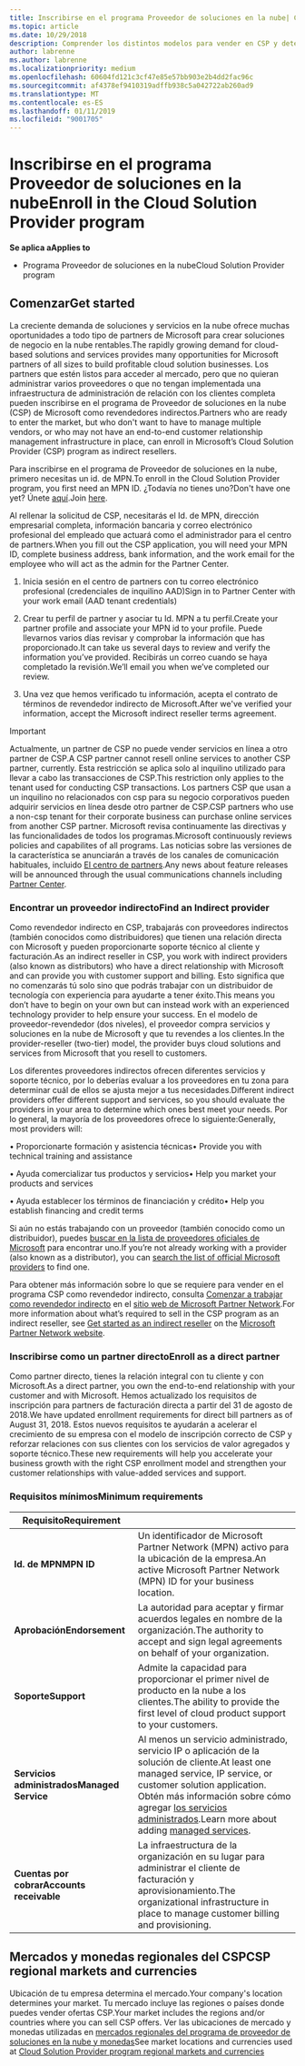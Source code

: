 ```yaml
---
title: Inscribirse en el programa Proveedor de soluciones en la nube| Centro de partners
ms.topic: article
ms.date: 10/29/2018
description: Comprender los distintos modelos para vender en CSP y determinar qué funciona mejor con tu negocio
author: labrenne
ms.author: labrenne
ms.localizationpriority: medium
ms.openlocfilehash: 60604fd121c3cf47e85e57bb903e2b4dd2fac96c
ms.sourcegitcommit: af4378ef9410319adffb938c5a042722ab260ad9
ms.translationtype: MT
ms.contentlocale: es-ES
ms.lasthandoff: 01/11/2019
ms.locfileid: "9001705"
---
```

# <a name="enroll-in-the-cloud-solution-provider-program"></a><span data-ttu-id="6d65e-103">Inscribirse en el programa Proveedor de soluciones en la nube</span><span class="sxs-lookup"><span data-stu-id="6d65e-103">Enroll in the Cloud Solution Provider program</span></span>

**<span data-ttu-id="6d65e-104">Se aplica a</span><span class="sxs-lookup"><span data-stu-id="6d65e-104">Applies to</span></span>**

- <span data-ttu-id="6d65e-105">Programa Proveedor de soluciones en la nube</span><span class="sxs-lookup"><span data-stu-id="6d65e-105">Cloud Solution Provider program</span></span>  


## <a name="get-started"></a><span data-ttu-id="6d65e-106">Comenzar</span><span class="sxs-lookup"><span data-stu-id="6d65e-106">Get started</span></span>

<span data-ttu-id="6d65e-107">La creciente demanda de soluciones y servicios en la nube ofrece muchas oportunidades a todo tipo de partners de Microsoft para crear soluciones de negocio en la nube rentables.</span><span class="sxs-lookup"><span data-stu-id="6d65e-107">The rapidly growing demand for cloud-based solutions and services provides many opportunities for Microsoft partners of all sizes to build profitable cloud solution businesses.</span></span> <span data-ttu-id="6d65e-108">Los partners que estén listos para acceder al mercado, pero que no quieran administrar varios proveedores o que no tengan implementada una infraestructura de administración de relación con los clientes completa pueden inscribirse en el programa de Proveedor de soluciones en la nube (CSP) de Microsoft como revendedores indirectos.</span><span class="sxs-lookup"><span data-stu-id="6d65e-108">Partners who are ready to enter the market, but who don't want to have to manage multiple vendors, or who may not have an end-to-end customer relationship management infrastructure in place, can enroll in Microsoft’s Cloud Solution Provider (CSP) program as indirect resellers.</span></span>

<span data-ttu-id="6d65e-109">Para inscribirse en el programa de Proveedor de soluciones en la nube, primero necesitas un id. de MPN.</span><span class="sxs-lookup"><span data-stu-id="6d65e-109">To enroll in the Cloud Solution Provider program, you first need an MPN ID.</span></span> <span data-ttu-id="6d65e-110">¿Todavía no tienes uno?</span><span class="sxs-lookup"><span data-stu-id="6d65e-110">Don't have one yet?</span></span> <span data-ttu-id="6d65e-111">Únete [aquí](https://epe.mspartner.microsoft.com/EPE/portal/en-US?partnerid=).</span><span class="sxs-lookup"><span data-stu-id="6d65e-111">Join [here](https://epe.mspartner.microsoft.com/EPE/portal/en-US?partnerid=).</span></span>

<span data-ttu-id="6d65e-112">Al rellenar la solicitud de CSP, necesitarás el Id. de MPN, dirección empresarial completa, información bancaria y correo electrónico profesional del empleado que actuará como el administrador para el centro de partners.</span><span class="sxs-lookup"><span data-stu-id="6d65e-112">When you fill out the CSP application, you will need your MPN ID, complete business address, bank information, and the work email for the employee who will act as the admin for the Partner Center.</span></span>

1. <span data-ttu-id="6d65e-113">Inicia sesión en el centro de partners con tu correo electrónico profesional (credenciales de inquilino AAD)</span><span class="sxs-lookup"><span data-stu-id="6d65e-113">Sign in to Partner Center with your work email (AAD tenant credentials)</span></span>

2. <span data-ttu-id="6d65e-114">Crear tu perfil de partner y asociar tu Id. MPN a tu perfil.</span><span class="sxs-lookup"><span data-stu-id="6d65e-114">Create your partner profile and associate your MPN id to your profile.</span></span>
<span data-ttu-id="6d65e-115">Puede llevarnos varios días revisar y comprobar la información que has proporcionado.</span><span class="sxs-lookup"><span data-stu-id="6d65e-115">It can take us several days to review and verify the information you’ve provided.</span></span> <span data-ttu-id="6d65e-116">Recibirás un correo cuando se haya completado la revisión.</span><span class="sxs-lookup"><span data-stu-id="6d65e-116">We’ll email you when we’ve completed our review.</span></span>

3. <span data-ttu-id="6d65e-117">Una vez que hemos verificado tu información, acepta el contrato de términos de revendedor indirecto de Microsoft.</span><span class="sxs-lookup"><span data-stu-id="6d65e-117">After we've verified your information, accept the Microsoft indirect reseller terms agreement.</span></span>

> [!IMPORTANT]  
> <span data-ttu-id="6d65e-118">Actualmente, un partner de CSP no puede vender servicios en línea a otro partner de CSP.</span><span class="sxs-lookup"><span data-stu-id="6d65e-118">A CSP partner cannot resell online services to another CSP partner, currently.</span></span> <span data-ttu-id="6d65e-119">Esta restricción se aplica solo al inquilino utilizado para llevar a cabo las transacciones de CSP.</span><span class="sxs-lookup"><span data-stu-id="6d65e-119">This restriction only applies to the tenant used for conducting CSP transactions.</span></span> <span data-ttu-id="6d65e-120">Los partners CSP que usan a un inquilino no relacionados con csp para su negocio corporativos pueden adquirir servicios en línea desde otro partner de CSP.</span><span class="sxs-lookup"><span data-stu-id="6d65e-120">CSP partners who use a non-csp tenant for their corporate business can purchase online services from another CSP partner.</span></span> <span data-ttu-id="6d65e-121">Microsoft revisa continuamente las directivas y las funcionalidades de todos los programas.</span><span class="sxs-lookup"><span data-stu-id="6d65e-121">Microsoft continuously reviews policies and capabilites of all programs.</span></span> <span data-ttu-id="6d65e-122">Las noticias sobre las versiones de la característica se anunciarán a través de los canales de comunicación habituales, incluido [El centro de partners](https://partner.microsoft.com/en-us/pcv/announcements).</span><span class="sxs-lookup"><span data-stu-id="6d65e-122">Any news about feature releases will be announced through the usual communications channels including [Partner Center](https://partner.microsoft.com/en-us/pcv/announcements).</span></span>

### <a name="find-an-indirect-provider"></a><span data-ttu-id="6d65e-123">Encontrar un proveedor indirecto</span><span class="sxs-lookup"><span data-stu-id="6d65e-123">Find an Indirect provider</span></span>

<span data-ttu-id="6d65e-124">Como revendedor indirecto en CSP, trabajarás con proveedores indirectos (también conocidos como distribuidores) que tienen una relación directa con Microsoft y pueden proporcionarte soporte técnico al cliente y facturación.</span><span class="sxs-lookup"><span data-stu-id="6d65e-124">As an indirect reseller in CSP, you work with indirect providers (also known as distributors) who have a direct relationship with Microsoft and can provide you with customer support and billing.</span></span> <span data-ttu-id="6d65e-125">Esto significa que no comenzarás tú solo sino que podrás trabajar con un distribuidor de tecnología con experiencia para ayudarte a tener éxito.</span><span class="sxs-lookup"><span data-stu-id="6d65e-125">This means you don’t have to begin on your own but can instead work with an experienced technology provider to help ensure your success.</span></span> <span data-ttu-id="6d65e-126">En el modelo de proveedor-revendedor (dos niveles), el proveedor compra servicios y soluciones en la nube de Microsoft y que tu revendes a los clientes.</span><span class="sxs-lookup"><span data-stu-id="6d65e-126">In the provider-reseller (two-tier) model, the provider buys cloud solutions and services from Microsoft that you resell to customers.</span></span>

<span data-ttu-id="6d65e-127">Los diferentes proveedores indirectos ofrecen diferentes servicios y soporte técnico, por lo deberías evaluar a los proveedores en tu zona para determinar cuál de ellos se ajusta mejor a tus necesidades.</span><span class="sxs-lookup"><span data-stu-id="6d65e-127">Different indirect providers offer different support and services, so you should evaluate the providers in your area to determine which ones best meet your needs.</span></span> <span data-ttu-id="6d65e-128">Por lo general, la mayoría de los proveedores ofrece lo siguiente:</span><span class="sxs-lookup"><span data-stu-id="6d65e-128">Generally, most providers will:</span></span> 

<span data-ttu-id="6d65e-129">• Proporcionarte formación y asistencia técnicas</span><span class="sxs-lookup"><span data-stu-id="6d65e-129">•   Provide you with technical training and assistance</span></span>

<span data-ttu-id="6d65e-130">• Ayuda comercializar tus productos y servicios</span><span class="sxs-lookup"><span data-stu-id="6d65e-130">•   Help you market your products and services</span></span> 

<span data-ttu-id="6d65e-131">• Ayuda establecer los términos de financiación y crédito</span><span class="sxs-lookup"><span data-stu-id="6d65e-131">•   Help you establish financing and credit terms</span></span>

<span data-ttu-id="6d65e-132">Si aún no estás trabajando con un proveedor (también conocido como un distribuidor), puedes [buscar en la lista de proveedores oficiales de Microsoft](https://partnercenter.microsoft.com/partner/find-a-provider) para encontrar uno.</span><span class="sxs-lookup"><span data-stu-id="6d65e-132">If you’re not already working with a provider (also known as a distributor), you can [search the list of official Microsoft providers](https://partnercenter.microsoft.com/partner/find-a-provider) to find one.</span></span>

<span data-ttu-id="6d65e-133">Para obtener más información sobre lo que se requiere para vender en el programa CSP como revendedor indirecto, consulta [Comenzar a trabajar como revendedor indirecto](https://partner.microsoft.com/cloud-solution-provider/whats-required) en el [sitio web de Microsoft Partner Network](https://partner.microsoft.com/).</span><span class="sxs-lookup"><span data-stu-id="6d65e-133">For more information about what’s required to sell in the CSP program as an indirect reseller, see [Get started as an indirect reseller](https://partner.microsoft.com/cloud-solution-provider/whats-required) on the [Microsoft Partner Network website](https://partner.microsoft.com/).</span></span> 



### <a name="enroll-as-a-direct-partner"></a><span data-ttu-id="6d65e-134">Inscribirse como un partner directo</span><span class="sxs-lookup"><span data-stu-id="6d65e-134">Enroll as a direct partner</span></span>

<span data-ttu-id="6d65e-135">Como partner directo, tienes la relación integral con tu cliente y con Microsoft.</span><span class="sxs-lookup"><span data-stu-id="6d65e-135">As a direct partner, you own the end-to-end relationship with your customer and with Microsoft.</span></span> <span data-ttu-id="6d65e-136">Hemos actualizado los requisitos de inscripción para partners de facturación directa a partir del 31 de agosto de 2018.</span><span class="sxs-lookup"><span data-stu-id="6d65e-136">We have updated enrollment requirements for direct bill partners as of August 31, 2018.</span></span> <span data-ttu-id="6d65e-137">Estos nuevos requisitos te ayudarán a acelerar el crecimiento de su empresa con el modelo de inscripción correcto de CSP y reforzar relaciones con sus clientes con los servicios de valor agregados y soporte técnico.</span><span class="sxs-lookup"><span data-stu-id="6d65e-137">These new requirements will help you accelerate your business growth with the right CSP enrollment model and strengthen your customer relationships with value-added services and support.</span></span> 

### <a name="minimum-requirements"></a><span data-ttu-id="6d65e-138">Requisitos mínimos</span><span class="sxs-lookup"><span data-stu-id="6d65e-138">Minimum requirements</span></span>

|**<span data-ttu-id="6d65e-139">Requisito</span><span class="sxs-lookup"><span data-stu-id="6d65e-139">Requirement</span></span>**|                             |
|--------------------------------|--------------------------------------------------------------|
|**<span data-ttu-id="6d65e-140">Id. de MPN</span><span class="sxs-lookup"><span data-stu-id="6d65e-140">MPN ID</span></span>**   |<span data-ttu-id="6d65e-141">Un identificador de Microsoft Partner Network (MPN) activo para la ubicación de la empresa.</span><span class="sxs-lookup"><span data-stu-id="6d65e-141">An active Microsoft Partner Network (MPN) ID for your business location.</span></span>   |
|**<span data-ttu-id="6d65e-142">Aprobación</span><span class="sxs-lookup"><span data-stu-id="6d65e-142">Endorsement</span></span>**   |<span data-ttu-id="6d65e-143">La autoridad para aceptar y firmar acuerdos legales en nombre de la organización.</span><span class="sxs-lookup"><span data-stu-id="6d65e-143">The authority to accept and sign legal agreements on behalf of your organization.</span></span>|
|**<span data-ttu-id="6d65e-144">Soporte</span><span class="sxs-lookup"><span data-stu-id="6d65e-144">Support</span></span>**   |<span data-ttu-id="6d65e-145">Admite la capacidad para proporcionar el primer nivel de producto en la nube a los clientes.</span><span class="sxs-lookup"><span data-stu-id="6d65e-145">The ability to provide the first level of cloud product support to your customers.</span></span>|
|**<span data-ttu-id="6d65e-146">Servicios administrados</span><span class="sxs-lookup"><span data-stu-id="6d65e-146">Managed Service</span></span>**   |<span data-ttu-id="6d65e-147">Al menos un servicio administrado, servicio IP o aplicación de la solución de cliente.</span><span class="sxs-lookup"><span data-stu-id="6d65e-147">At least one managed service, IP service, or customer solution application.</span></span> <span data-ttu-id="6d65e-148">Obtén más información sobre cómo agregar [los servicios administrados](https://partner.microsoft.com/en-US/business-opportunities/managed-services-provider).</span><span class="sxs-lookup"><span data-stu-id="6d65e-148">Learn more about adding [managed services](https://partner.microsoft.com/en-US/business-opportunities/managed-services-provider).</span></span>|
|**<span data-ttu-id="6d65e-149">Cuentas por cobrar</span><span class="sxs-lookup"><span data-stu-id="6d65e-149">Accounts receivable</span></span>** |<span data-ttu-id="6d65e-150">La infraestructura de la organización en su lugar para administrar el cliente de facturación y aprovisionamiento.</span><span class="sxs-lookup"><span data-stu-id="6d65e-150">The organizational infrastructure in place to manage customer billing and provisioning.</span></span> 



## <a name="csp-regional-markets-and-currencies"></a><span data-ttu-id="6d65e-151">Mercados y monedas regionales del CSP</span><span class="sxs-lookup"><span data-stu-id="6d65e-151">CSP regional markets and currencies</span></span>

<span data-ttu-id="6d65e-152">Ubicación de tu empresa determina el mercado.</span><span class="sxs-lookup"><span data-stu-id="6d65e-152">Your company's location determines your market.</span></span> <span data-ttu-id="6d65e-153">Tu mercado incluye las regiones o países donde puedes vender ofertas CSP.</span><span class="sxs-lookup"><span data-stu-id="6d65e-153">Your market includes the regions and/or countries where you can sell CSP offers.</span></span> <span data-ttu-id="6d65e-154">Ver las ubicaciones de mercado y monedas utilizadas en [mercados regionales del programa de proveedor de soluciones en la nube y monedas](regional-authorization-overview.md)</span><span class="sxs-lookup"><span data-stu-id="6d65e-154">See market locations and currencies used at [Cloud Solution Provider program regional markets and currencies](regional-authorization-overview.md)</span></span>




